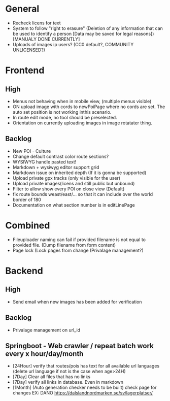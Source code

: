 # General
* Recheck licens for text
* System to follow "right to erasure" (Deletion of any information that can be used to identify a person [Data may be saved for legal reasons]) [MANUALY DONE CURRENTLY]
* Uploads of images ip users? (CC0 default?, COMMUNITY UNLICENSED?)

# Frontend

## High
* Menus not behaving when in mobile view, (multiple menus visible)
* ON upload image with cords to newPoiPage where no cords are set. The auto set position is not working inthis scenario.
* In route edit mode, no tool should be preselected.
* Orientation on currently uploading images in image rotatater thing.

## Backlog
* New POI - Culture
* Change default contrast color route sections?
* WYSIWYG handle pasted text!
* Markdown + wysiwyg editor support grid
* Markdown issue on inherited depth (If it is gonna be supported)
* Upload private gpx tracks (only visible for the user)
* Upload private images(licens and still public but unbound)
* Filter to allow show every POI on close view (Default)
* fix route bounds weast/east/... so that it can include over the world border of 180
* Documentation on what section number is in editLinePage

# Combined
* Fileuploader naming can fail if provided filename is not equal to provided file. (Dump filename from form content)
* Page lock (Lock pages from change (Privalage management?)

# Backend

## High
* Send email when new images has been added for verification

## Backlog
* Privalage management on url_id


## Springboot - Web crawler / repeat batch work every x hour/day/month
* [24Hour]	verify that routes/pois has text for all available url languages (delete url language if not is the case when age>24H)
* [7Day]	Clear all files that has no links
* [7Day]	verify all links in database. Even in markdown
* [1Month]	(Auto generation checker needs to be built) check page for changes EX: DANO https://dalslandnordmarken.se/sv/lagerplatser/
